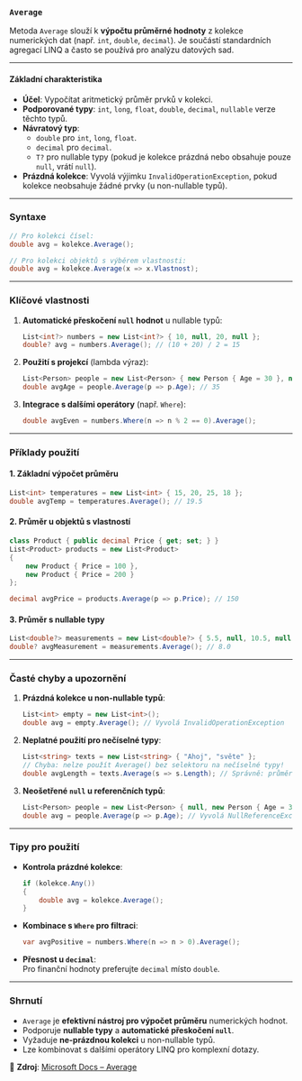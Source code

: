
### **`Average`**  

Metoda `Average` slouží k **výpočtu průměrné hodnoty** z kolekce numerických dat (např. `int`, `double`, `decimal`). Je součástí standardních agregací LINQ a často se používá pro analýzu datových sad.

---

#### **Základní charakteristika**  

- **Účel**: Vypočítat aritmetický průměr prvků v kolekci.  
- **Podporované typy**: `int`, `long`, `float`, `double`, `decimal`, `nullable` verze těchto typů.  
- **Návratový typ**:  
  - `double` pro `int`, `long`, `float`.  
  - `decimal` pro `decimal`.  
  - `T?` pro nullable typy (pokud je kolekce prázdná nebo obsahuje pouze `null`, vrátí `null`).  
- **Prázdná kolekce**: Vyvolá výjimku `InvalidOperationException`, pokud kolekce neobsahuje žádné prvky (u non-nullable typů).  

---

### **Syntaxe**  

```csharp
// Pro kolekci čísel:
double avg = kolekce.Average();

// Pro kolekci objektů s výběrem vlastnosti:
double avg = kolekce.Average(x => x.Vlastnost);
```

---

### **Klíčové vlastnosti**  

1. **Automatické přeskočení `null` hodnot** u nullable typů:  
   ```csharp
   List<int?> numbers = new List<int?> { 10, null, 20, null };
   double? avg = numbers.Average(); // (10 + 20) / 2 = 15
   ```

2. **Použití s projekcí** (lambda výraz):  
   ```csharp
   List<Person> people = new List<Person> { new Person { Age = 30 }, new Person { Age = 40 } };
   double avgAge = people.Average(p => p.Age); // 35
   ```

3. **Integrace s dalšími operátory** (např. `Where`):  
   ```csharp
   double avgEven = numbers.Where(n => n % 2 == 0).Average();
   ```

---

### **Příklady použití**  

#### **1. Základní výpočet průměru**  

```csharp
List<int> temperatures = new List<int> { 15, 20, 25, 18 };
double avgTemp = temperatures.Average(); // 19.5
```

#### **2. Průměr u objektů s vlastností**  

```csharp
class Product { public decimal Price { get; set; } }
List<Product> products = new List<Product> 
{ 
    new Product { Price = 100 }, 
    new Product { Price = 200 } 
};

decimal avgPrice = products.Average(p => p.Price); // 150
```

#### **3. Průměr s nullable typy**  

```csharp
List<double?> measurements = new List<double?> { 5.5, null, 10.5, null };
double? avgMeasurement = measurements.Average(); // 8.0
```

---

### **Časté chyby a upozornění**  

1. **Prázdná kolekce u non-nullable typů**:  
   ```csharp
   List<int> empty = new List<int>();
   double avg = empty.Average(); // Vyvolá InvalidOperationException
   ```

2. **Neplatné použití pro nečíselné typy**:  
   ```csharp
   List<string> texts = new List<string> { "Ahoj", "světe" };
   // Chyba: nelze použít Average() bez selektoru na nečíselné typy!
   double avgLength = texts.Average(s => s.Length); // Správně: průměr délek řetězců
   ```

3. **Neošetřené `null` u referenčních typů**:  
   ```csharp
   List<Person> people = new List<Person> { null, new Person { Age = 30 } };
   double avg = people.Average(p => p.Age); // Vyvolá NullReferenceException
   ```

---

### **Tipy pro použití**  

- **Kontrola prázdné kolekce**:  
  ```csharp
  if (kolekce.Any()) 
  {
      double avg = kolekce.Average();
  }
  ```
- **Kombinace s `Where` pro filtraci**:  
  ```csharp
  var avgPositive = numbers.Where(n => n > 0).Average();
  ```
- **Přesnost u `decimal`**:  
  Pro finanční hodnoty preferujte `decimal` místo `double`.  

---

### **Shrnutí**  

- `Average` je **efektivní nástroj pro výpočet průměru** numerických hodnot.  
- Podporuje **nullable typy** a **automatické přeskočení `null`**.  
- Vyžaduje **ne-prázdnou kolekci** u non-nullable typů.  
- Lze kombinovat s dalšími operátory LINQ pro komplexní dotazy.  

📖 **Zdroj**: [Microsoft Docs – Average](https://learn.microsoft.com/cs-cz/dotnet/api/system.linq.enumerable.average)
